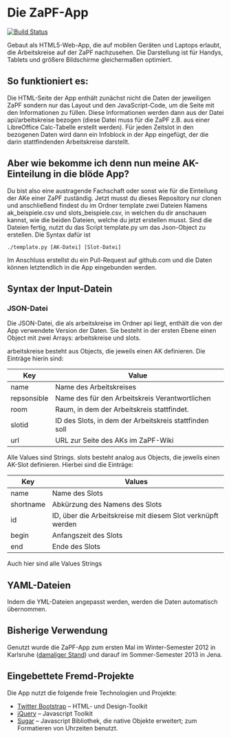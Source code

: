 # Die ZaPF-App

[![Build Status](https://travis-ci.org/ZaPF/ZaPF-App.svg?branch=master)](https://travis-ci.org/ZaPF/ZaPF-App)

Gebaut als HTML5-Web-App, die auf mobilen Geräten und Laptops erlaubt,
die Arbeitskreise auf der ZaPF nachzusehen. Die Darstellung ist für
Handys, Tablets und größere Bildschirme gleichermaßen optimiert.

## So funktioniert es:

Die HTML-Seite der App enthält zunächst nicht die Daten der jeweiligen
ZaPF sondern nur das Layout und den JavaScript-Code, um die Seite mit
den Informationen zu füllen. Diese Informationen werden dann aus der
Datei api/arbeitskreise bezogen (diese Datei muss für die ZaPF z.B. aus
einer LibreOffice Calc-Tabelle erstellt werden).
Für jeden Zeitslot in den bezogenen Daten wird dann ein Infoblock in der
App eingefügt, der die darin stattfindenden Arbeitskreise darstellt.

## Aber wie bekomme ich denn nun meine AK-Einteilung in die blöde App?

Du bist also eine austragende Fachschaft oder sonst wie für die Einteilung
der AKe einer ZaPF zuständig. Jetzt musst du dieses Repository nur clonen
und anschließend findest du im Ordner template zwei Dateien Namens
ak_beispiele.csv und slots_beispiele.csv, in welchen du dir anschauen
kannst, wie die beiden Dateien, welche du jetzt erstellen musst. Sind die
Dateien fertig, nutzt du das Script template.py um das Json-Object zu
erstellen. Die Syntax dafür ist
```
./template.py [AK-Datei] [Slot-Datei]
```
Im Anschluss erstellst du ein Pull-Request auf github.com und die Daten
können letztendlich in die App eingebunden werden.

## Syntax der Input-Datein

### JSON-Datei

Die JSON-Datei, die als arbeitskreise im Ordner api liegt, enthält die
von der App verwendete Version der Daten. Sie besteht in der ersten Ebene
einen Object mit zwei Arrays: arbeitskreise und slots.

arbeitskreise besteht aus Objects, die jeweils einen AK definieren.
Die Einträge hierin sind:

Key          | Value
-------------|-------------------------------------------------------
name         | Name des Arbeitskreises
repsonsible  | Name des für den Arbeitskreis Verantwortlichen
room         | Raum, in dem der Arbeitskreis stattfindet.
slotid       | ID des Slots, in dem der Arbeitskreis stattfinden soll
url          | URL zur Seite des AKs im ZaPF-Wiki

Alle Values sind Strings. slots besteht analog aus Objects, die jeweils
einen AK-Slot definieren. Hierbei sind die Einträge:

Key       | Values
----------|----------------------------------------------------------
name      | Name des Slots
shortname | Abkürzung des Namens des Slots
id        | ID, über die Arbeitskreise mit diesem Slot verknüpft werden
begin     | Anfangszeit des Slots
end       | Ende des Slots

Auch hier sind alle Values Strings

## YAML-Dateien
Indem die YML-Dateien angepasst werden, werden die Daten automatisch übernommen.

## Bisherige Verwendung

Genutzt wurde die ZaPF-App zum ersten Mal im Winter-Semester 2012 in Karlsruhe
([damaliger Stand](https://github.com/ZaPF/ZaPF-App/tree/WiSe12-Karlsruhe))
und darauf im Sommer-Semester 2013 in Jena.

## Eingebettete Fremd-Projekte

Die App nutzt die folgende freie Technologien und Projekte:

- [Twitter Bootstrap][] – HTML- und Design-Toolkit
- [jQuery][] – Javascript Toolkit
- [Sugar][] – Javascript Bibliothek, die native Objekte erweitert;
  zum Formatieren von Uhrzeiten benutzt.

[Twitter Bootstrap]: http://twitter.github.com/bootstrap/
[jQuery]: http://jquery.com/
[Sugar]: http://sugarjs.com/
